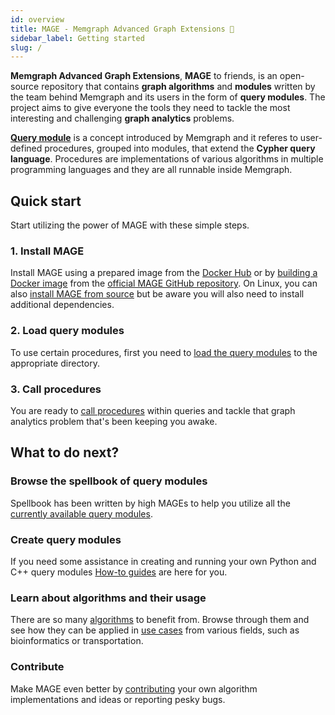 ```yaml
---
id: overview
title: MAGE - Memgraph Advanced Graph Extensions 🔮
sidebar_label: Getting started
slug: /
---
```


**Memgraph Advanced Graph Extensions**, **MAGE** to friends, is an open-source
repository that contains **graph algorithms** and **modules** written by the
team behind Memgraph and its users in the form of **query modules**. The project
aims to give everyone the tools they need to tackle the most interesting and
challenging **graph analytics** problems.

[**Query
module**](https://memgraph.com/docs/memgraph/database-functionalities/query-modules/built-in-query-modules)
is a concept introduced by Memgraph and it referes to user-defined procedures,
grouped into modules, that extend the **Cypher query language**. Procedures are
implementations of various algorithms in multiple programming languages and they
are all runnable inside Memgraph.

## Quick start

Start utilizing the power of MAGE with these simple steps.

### 1. Install MAGE

Install MAGE using a prepared image from the [Docker Hub](/installation/docker-hub.md) or by [building a Docker
image](/installation/docker-build.md) from the [official MAGE GitHub
repository](https://github.com/memgraph/mage). On Linux, you can also [install
MAGE from source](/installation/source.md) but be aware you will also need to install additional
dependencies.

### 2. Load query modules

To use certain procedures, first you need to [load the query modules](/usage/loading-modules.md) to the
appropriate directory. 

### 3. Call procedures

You are ready to [call procedures](/usage/calling-procedures.md) within queries and tackle that graph analytics
problem that's been keeping you awake. 

## What to do next?

### Browse the spellbook of query modules

Spellbook has been written by high MAGEs to help you utilize all the [currently
available query modules](/mage/query-modules/available-queries).

### Create query modules

If you need some assistance in creating and running your own Python and C++
query modules [How-to guides](/how-to-guides/create-a-new-module-cpp.md) are here for you. 

### Learn about algorithms and their usage

There are so many
[algorithms](/algorithms/traditional-graph-analytics/betweenness-centrality-algorithm.md)
to benefit from. Browse through them and see how they can be applied in [use
cases](/use-cases/bioinformatics.md) from various fields, such as bioinformatics or
transportation. 

### Contribute

Make MAGE even better by [contributing](/contributing.md) your own algorithm implementations and ideas or reporting pesky bugs. 

